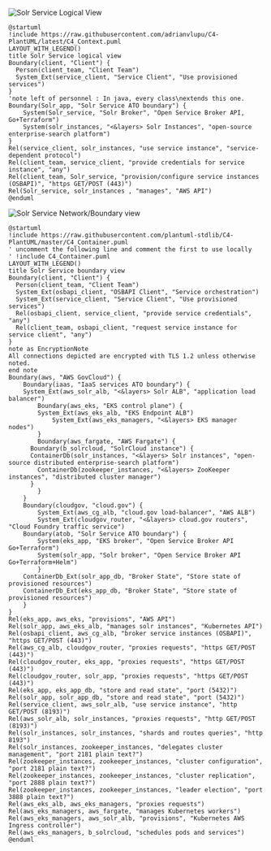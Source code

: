 ![Solr Service Logical View](http://www.plantuml.com/plantuml/png/RPD1ZzfE3CNlV0h_z_0lg40EvRIggWMAA18jg0bQLQeKpIO6fftCH6DFTb7Lxrw795IKlO77_Zs_PtWWLfv3ONh_QPkPa2CScKkwZoAldiS7pSVm50XzvYoZvN7cYaZbNYjRcL26Q3uPROsolFkyZenY99PIEg-xNtXSrkJrzDjcbwIFg-HJkbui5ry-zWSzrcmGOcSynEWhdI4OTz2PCb1fVExDNB2vygT-PhJe3k5kVlvmDu1VFO0jUdAsVKmPLN7fW4I-tGsaAJuHOv4kNhXFZKPweNMYBLKgEq8elQiqQMSnXtQ41FMxzyOwHZ2uPt1xAC_g5WtSmyh23rMf8M25_WIPKKJVhPX7cnFmKHC8RlpNKEqvLMKfabVsfya6djgcrcLdePbf5-hcPjxzH5zllYdHTfYs3DFjQWXBzpP1xzNU-IQH2v1geBR4oef5ORp_twWJUlhGt6JLFTLy9_mHkU05ZvRHbruJZWYLpuvG6iMDWEJq5SrDrZTQWR1B5xfwhTFMHZcAO2wpzJtOPSu8MyZNvxuvwVbuEKBciHxMoX38OgzAANjwZVbFpfUVGvGvkzU7u6yN9-Xlufd4FQYvvpyFB1T9jDt42VGdatU3LkYQVHqAo6YXh3eqWKyVOn2Y33v84A4mVm00)
```plantuml
@startuml
!include https://raw.githubusercontent.com/adrianvlupu/C4-PlantUML/latest/C4_Context.puml
LAYOUT_WITH_LEGEND()
title Solr Service logical view
Boundary(client, "Client") {
  Person(client_team, "Client Team")
  System_Ext(service_client, "Service Client", "Use provisioned services")
}
'note left of personnel : In java, every class\nextends this one.
Boundary(Solr_app, "Solr Service ATO boundary") {
    System(Solr_service, "Solr Broker", "Open Service Broker API, Go+Terraform")
    System(solr_instances, "<&layers> Solr Instances", "open-source enterprise-search platform")
}
Rel(service_client, solr_instances, "use service instance", "service-dependent protocol")
Rel(client_team, service_client, "provide credentials for service instance", "any")
Rel(client_team, Solr_service, "provision/configure service instances (OSBAPI)", "https GET/POST (443)")
Rel(Solr_service, solr_instances , "manages", "AWS API")
@enduml
```

![Solr Service Network/Boundary view](http://www.plantuml.com/plantuml/png/hPVVRnf74CUVmrynpKCBIWrouafkLRN13d6ikB5LYABs1Irt0woyx5vdzanevV-zDyknnt91LUI-BRSxd_antvjRNhDNvCkLwNoZRMRA767fVS4_3GQarls5zijoLZ9Ivgn7w_kPMmqAewpOdB3FZPuDBizExkJHnzzk1Yl57gbwDBsiB9IsIFr2-Dz1QIlZLGK1lqIOEsFSMji566qHbCqXsTR4rSf1oGZ6PSgOJSM8KROTt0p_kFqucNwwdhoRteokHX_UT7iThxr163j3C4Pwq1d2p9KsLxI11uthpaNzgviPZTP_3yylm-9v3_xf0DmXiRFrvjIZMiKJCAb-FUzLXyORzhYQZZxxhkEPAlGqmcx75yExQwYPrODT58wo9R8dvRMpXnJU7egOQDLmFZ92GUv1SsMFETGc752_epcCf8KCnZdkDY0ZpD5whGmBNzbDH2NP7sP8-5U9x2D7M_RAPj9WQk3XTCDzx5Zd4HJ3o6QqAQG87vp7pj0Oo9orcCaZXXmBdNdCGH42XhFoQwtz4YOtOpZjluJI6cG6vvT8Qyq8mixx7RHvM3OzLckkGXX-6iELUxWqhiphDWF4CrefENIjr3WM5OQJswYRQD8qJC1JTeQcoimguv-_DMg3nBzibJUykGYf5uNHMMWu6AToc2aZbQ9GQ80a327YlKGoUZ-MadXo1kJDmn30itO4Sbu2g6r6DY-SjZwuRpmSiLifgnP8d4Glc7e3hCkHzpYFNuvvhcYXFDPbVXj-nOZZoLceLYOT47LNwz2DA9wTGNp5tyoweRwx0zokSjoIMhi2xGcxaZA4NBCdFIj5E6WzKa6QyOHHKRQKalgve-fD5eUfox-TkqSiy9ZVFvrx7_PJv_iECrEoHzgLSUlbyQ2AZwa4GrqMxg52XMM_MeUA7EbVjgZR7ay7VPr4VTNTg8NGWaI7KtAbHqfoR9ZRpP3Xjbjl9M3QW2Srd-jizxf8Zeqcl9F8aWcSlasfcBj1n4LHYtX6xdwRm6s1DX8kmcEGqNhbNaoGICKUHbHGJCqI_ry9U_4EpIeH_BCzRKZTeeDfBZdMdB4NnOjFxmY1vIUuUJAj2KMROLotgLA1fqAt0JzsP7p7YZOp9PfnhGt9lZAJuqtLqfcoLJ03jrwsz-KCoQ97ZfZMzoVHwROHhKy6GtVxlUm9DTn3u6eq6TpTZYVGFJjxrQlP-x2MTYMvpnePwYyJ_mUi1OZrUZ8fblAhKJ66H0mScg-iz5hbm3jH58uyT7yuU_MorsfYM7qzeNK7EVZ4bOoj_krosalf_FJ7c5DAICVvyGeTentOjtcyL9Hpo3NqWw7YaiO6BBWZj2zF_XmDBfIWqh4kjzPOnPUdvwVoLT4MF7xslzOUMiJZRdRmpDcvNfJr7V7_vnF62qb3Fpy_VnhTeCgH00rc2VdLbyd9a6dVHjgogCrQ9vFRHvnMUxDfxUWUwHWWLNXhHkvnP5nUsmKXy-vYPf2EOjEx3cTBp4k338KBwaokxg_Hvl9Vvby0)

```plantuml
@startuml
!include https://raw.githubusercontent.com/plantuml-stdlib/C4-PlantUML/master/C4_Container.puml
' uncomment the following line and comment the first to use locally
' !include C4_Container.puml
LAYOUT_WITH_LEGEND()
title Solr Service boundary view
Boundary(client, "Client") {
  Person(client_team, "Client Team")
  System_Ext(osbapi_client, "OSBAPI Client", "Service orchestration")
  System_Ext(service_client, "Service Client", "Use provisioned services")
  Rel(osbapi_client, service_client, "provide service credentials", "any")
  Rel(client_team, osbapi_client, "request service instance for service client", "any")
}
note as EncryptionNote
All connections depicted are encrypted with TLS 1.2 unless otherwise noted.
end note
Boundary(aws, "AWS GovCloud") {
    Boundary(iaas, "IaaS services ATO boundary") {
    System_Ext(aws_solr_alb, "<&layers> Solr ALB", "application load balancer")
        Boundary(aws_eks, "EKS control plane") {
	    System_Ext(aws_eks_alb, "EKS Endpoint ALB")
            System_Ext(aws_eks_managers, "<&layers> EKS manager nodes")
        }
        Boundary(aws_fargate, "AWS Fargate") {
	  Boundary(b_solrcloud, "SolrCloud instance") {
	  ContainerDb(solr_instances, "<&layers> Solr instances", "open-source distributed enterprise-search platform")
	    ContainerDb(zookeeper_instances, "<&layers> ZooKeeper instances", "distributed cluster manager")
	  }
        }
    }
    Boundary(cloudgov, "cloud.gov") {
        System_Ext(aws_cg_alb, "cloud.gov load-balancer", "AWS ALB")
        System_Ext(cloudgov_router, "<&layers> cloud.gov routers", "Cloud Foundry traffic service")
	Boundary(atob, "Solr Service ATO boundary") {
	    System(eks_app, "EKS broker", "Open Service Broker API Go+Terraform")
	    System(solr_app, "Solr broker", "Open Service Broker API Go+Terraform+Helm")
        }
	ContainerDb_Ext(solr_app_db, "Broker State", "Store state of provisioned resources")
	ContainerDb_Ext(eks_app_db, "Broker State", "Store state of provisioned resources")
    }
}
Rel(eks_app, aws_eks, "provisions", "AWS API")
Rel(solr_app, aws_eks_alb, "manages solr instances", "Kubernetes API")
Rel(osbapi_client, aws_cg_alb, "broker service instances (OSBAPI)", "https GET/POST (443)")
Rel(aws_cg_alb, cloudgov_router, "proxies requests", "https GET/POST (443)")
Rel(cloudgov_router, eks_app, "proxies requests", "https GET/POST (443)")
Rel(cloudgov_router, solr_app, "proxies requests", "https GET/POST (443)")
Rel(eks_app, eks_app_db, "store and read state", "port (5432)")
Rel(solr_app, solr_app_db, "store and read state", "port (5432)")
Rel(service_client, aws_solr_alb, "use service instance", "http GET/POST (8193)")
Rel(aws_solr_alb, solr_instances, "proxies requests", "http GET/POST (8193)")
Rel(solr_instances, solr_instances, "shards and routes queries", "http 8193")
Rel(solr_instances, zookeeper_instances, "delegates cluster management", "port 2181 plain text?")
Rel(zookeeper_instances, zookeeper_instances, "cluster configuration", "port 2181 plain text?")
Rel(zookeeper_instances, zookeeper_instances, "cluster replication", "port 2888 plain text?")
Rel(zookeeper_instances, zookeeper_instances, "leader election", "port 3888 plain text?")
Rel(aws_eks_alb, aws_eks_managers, "proxies requests")
Rel(aws_eks_managers, aws_fargate, "manages Kubernetes workers")
Rel(aws_eks_managers, aws_solr_alb, "provisions", "Kubernetes AWS Ingress controller")
Rel(aws_eks_managers, b_solrcloud, "schedules pods and services")
@enduml
```
